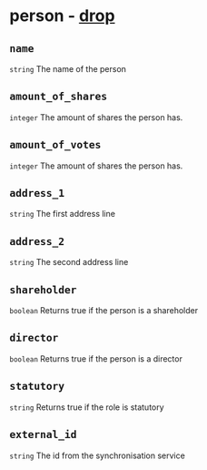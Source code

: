 # person - [drop](https://github.com/GetSilverfin/sf-templates/blob/master/README.md#drops)

## `name`

`string`
The name of the person

## `amount_of_shares`

`integer`
The amount of shares the person has.

## `amount_of_votes`

`integer`
The amount of shares the person has.

## `address_1`

`string`
The first address line

## `address_2`

`string`
The second address line

## `shareholder`

`boolean`
Returns true if the person is a shareholder

## `director`

`boolean`
Returns true if the person is a director

## `statutory`

`string`
Returns true if the role is statutory

## `external_id`

`string`
The id from the synchronisation service
